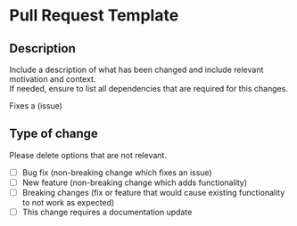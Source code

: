 # Pull Request Template

## Description

Include a description of what has been changed and include relevant motivation and context.  
If needed, ensure to list all dependencies that are required for this changes.  

Fixes a (issue)

## Type of change

Please delete options that are not relevant.

- [ ] Bug fix (non-breaking change which fixes an issue)
- [ ] New feature (non-breaking change which adds functionality)
- [ ] Breaking changes (fix or feature that would cause existing functionality to not work as expected)
- [ ] This change requires a documentation update
